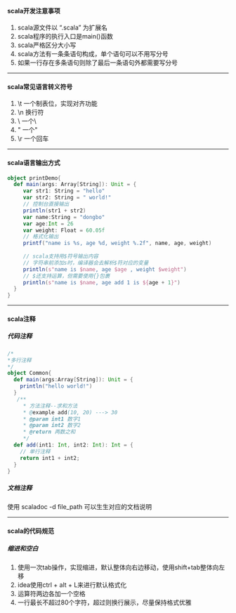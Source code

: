#### scala开发注意事项

1. scala源文件以 “.scala” 为扩展名
2. scala程序的执行入口是main()函数
3. scala严格区分大小写
4. scala方法有一条条语句构成，单个语句可以不用写分号
5. 如果一行存在多条语句则除了最后一条语句外都需要写分号

---

#### scala常见语言转义符号

1. \t			一个制表位，实现对齐功能
2. \n			换行符
3. \\			一个\
4. \"			一个"
5. \r			一个回车

---

#### scala语言输出方式
```scala
object printDemo{
  def main(args: Array[String]): Unit = {
     var str1: String = "hello"
     var str2: String = " world!"
     // 控制台直接输出
     println(str1 + str2)
     var name:String = "dongbo"
     var age:Int = 26
     var weight: Float = 60.05f
     // 格式化输出
     printf("name is %s, age %d, weight %.2f", name, age, weight)
     
     // scala支持用$符号输出内容
     // 字符串前添加s时，编译器会去解析$符对应的变量
     println(s"name is $name, age $age , weight $weight")
     // $还支持运算，但需要使用{}包裹
     println(s"name is $name, age add 1 is ${age + 1}")
  }
}
```

---
#### scala注释

##### 代码注释

```scala
/*
*多行注释
*/
object Common{
  def main(args:Array[String]): Unit = {
    println("hello world!")
  }
   /**
     * 方法注释--求和方法
     * @example add(10, 20) ---> 30
     * @param int1 数字1
     * @param int2 数字2
     * @return 两数之和
     */
  def add(int1: Int, int2: Int): Int = {
    // 单行注释  
    return int1 + int2;
  }
}
```

##### 文档注释

使用 scaladoc -d file_path 可以生生对应的文档说明

---

#### scala的代码规范

##### 缩进和空白

1. 使用一次tab操作，实现缩进，默认整体向右边移动，使用shift+tab整体向左移
2. idea使用ctrl + alt + L来进行默认格式化
3. 运算符两边各加一个空格
4. 一行最长不超过80个字符，超过则换行展示，尽量保持格式优雅




